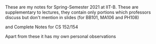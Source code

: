 These are my notes for Spring-Semester 2021 at IIT-B.
These are supplementary to lectures, they contain only portions which professors discuss but don't mention in slides (for BB101, MA106 and PH108)

and Complete Notes for CS 152/154

Apart from these it has my own personal observations

